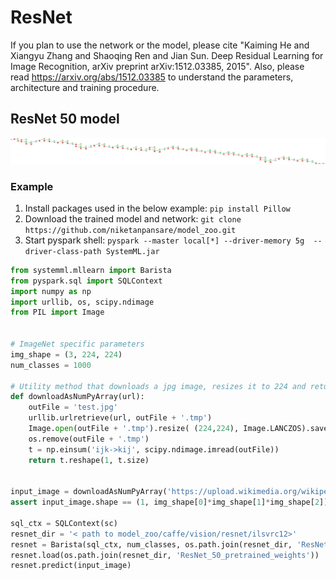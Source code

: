 <!--
{% comment %}
Licensed to the Apache Software Foundation (ASF) under one or more
contributor license agreements.  See the NOTICE file distributed with
this work for additional information regarding copyright ownership.
The ASF licenses this file to you under the Apache License, Version 2.0
(the "License"); you may not use this file except in compliance with
the License.  You may obtain a copy of the License at

http://www.apache.org/licenses/LICENSE-2.0

Unless required by applicable law or agreed to in writing, software
distributed under the License is distributed on an "AS IS" BASIS,
WITHOUT WARRANTIES OR CONDITIONS OF ANY KIND, either express or implied.
See the License for the specific language governing permissions and
limitations under the License.
{% endcomment %}
-->

# ResNet

If you plan to use the network or the model, please cite "Kaiming He and Xiangyu Zhang and Shaoqing Ren and Jian Sun. Deep Residual Learning for Image Recognition, arXiv preprint arXiv:1512.03385, 2015". Also, please read https://arxiv.org/abs/1512.03385 to understand the parameters, architecture and training procedure.

## ResNet 50 model

![ResNet 50 network](ResNet_50_network.png)

### Example

  1. Install packages used in the below example: `pip install Pillow`
  2. Download the trained model and network: `git clone https://github.com/niketanpansare/model_zoo.git`
  3. Start pyspark shell: `pyspark --master local[*] --driver-memory 5g  --driver-class-path SystemML.jar`

```python
from systemml.mllearn import Barista
from pyspark.sql import SQLContext
import numpy as np
import urllib, os, scipy.ndimage
from PIL import Image


# ImageNet specific parameters
img_shape = (3, 224, 224)
num_classes = 1000

# Utility method that downloads a jpg image, resizes it to 224 and return as numpy array in N X CHW format
def downloadAsNumPyArray(url):
	outFile = 'test.jpg'
	urllib.urlretrieve(url, outFile + '.tmp')
	Image.open(outFile + '.tmp').resize( (224,224), Image.LANCZOS).save(outFile)
	os.remove(outFile + '.tmp')
	t = np.einsum('ijk->kij', scipy.ndimage.imread(outFile))
	return t.reshape(1, t.size)


input_image = downloadAsNumPyArray('https://upload.wikimedia.org/wikipedia/commons/thumb/5/58/MountainLion.jpg/312px-MountainLion.jpg')
assert input_image.shape == (1, img_shape[0]*img_shape[1]*img_shape[2])

sql_ctx = SQLContext(sc)
resnet_dir = '< path to model_zoo/caffe/vision/resnet/ilsvrc12>'
resnet = Barista(sql_ctx, num_classes, os.path.join(resnet_dir, 'ResNet_50_solver.proto'), os.path.join(resnet_dir, 'ResNet_50_network.proto'), img_shape)
resnet.load(os.path.join(resnet_dir, 'ResNet_50_pretrained_weights'))
resnet.predict(input_image)
```

